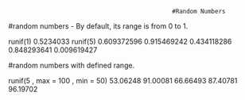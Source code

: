                                                   #Random Numbers

#random numbers - By default, its range is from 0 to 1.

runif(1)
0.5234033
runif(5)
0.609372596 0.915469242 0.434118286 0.848293641 0.009619427

#random numbers with defined range.

runif(5 , max = 100 , min = 50)
53.06248 91.00081 66.66493 87.40781 96.19702
